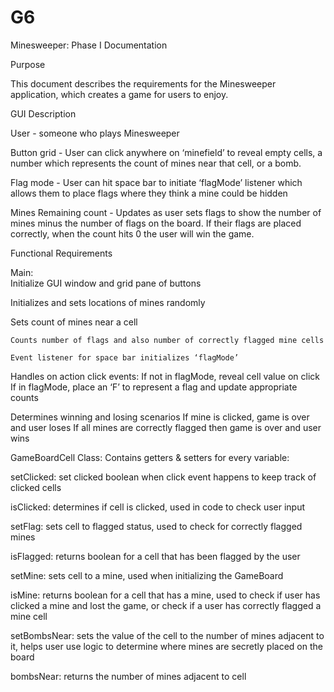 # G6
Minesweeper: Phase I Documentation
 
Purpose
 
This document describes the requirements for the Minesweeper application, which creates a game for users to enjoy.


GUI Description
 
User - someone who plays Minesweeper
 
Button grid - User can click anywhere on ‘minefield’ to reveal empty cells, a number which represents the count of mines near that cell, or a bomb.

Flag mode - User can hit space bar to initiate ‘flagMode’ listener which allows them to place flags where they think a mine could be hidden

Mines Remaining count - Updates as user sets flags to show the number of mines minus the number of flags on the board. If their flags are placed correctly, when the count hits 0 the user will win the game.
 
 
Functional Requirements
 
Main:  
Initialize GUI window and grid pane of buttons

Initializes and sets locations of mines randomly

Sets count of mines near a cell

 	Counts number of flags and also number of correctly flagged mine cells

	Event listener for space bar initializes ‘flagMode’

Handles on action click events:
	If not in flagMode, reveal cell value on click
	If in flagMode, place an ‘F’ to represent a flag and update appropriate counts

Determines winning and losing scenarios 
	If mine is clicked, game is over and user loses
	If all mines are correctly flagged then game is over and user wins


GameBoardCell Class: 
Contains getters & setters for every variable: 

setClicked: set clicked boolean when click event happens to keep track of clicked cells

isClicked: determines if cell is clicked, used in code to check user input

setFlag: sets cell to flagged status, used to check for correctly flagged mines

isFlagged: returns boolean for a cell that has been flagged by the user

setMine:  sets cell to a mine, used when initializing the GameBoard 

isMine: returns boolean for a cell that has a mine, used to check if user has clicked a mine and lost the game, or check if a user has correctly flagged a mine cell

setBombsNear: sets the value of the cell to the number of mines adjacent to it, helps user use logic to determine where mines are secretly placed on the board

bombsNear: returns the number of mines adjacent to cell

